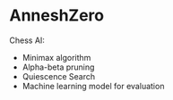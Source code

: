 # AnneshZero

Chess AI:
- Minimax algorithm
- Alpha-beta pruning
- Quiescence Search
- Machine learning model for evaluation
